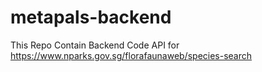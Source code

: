 # metapals-backend
This Repo Contain Backend Code API for https://www.nparks.gov.sg/florafaunaweb/species-search
